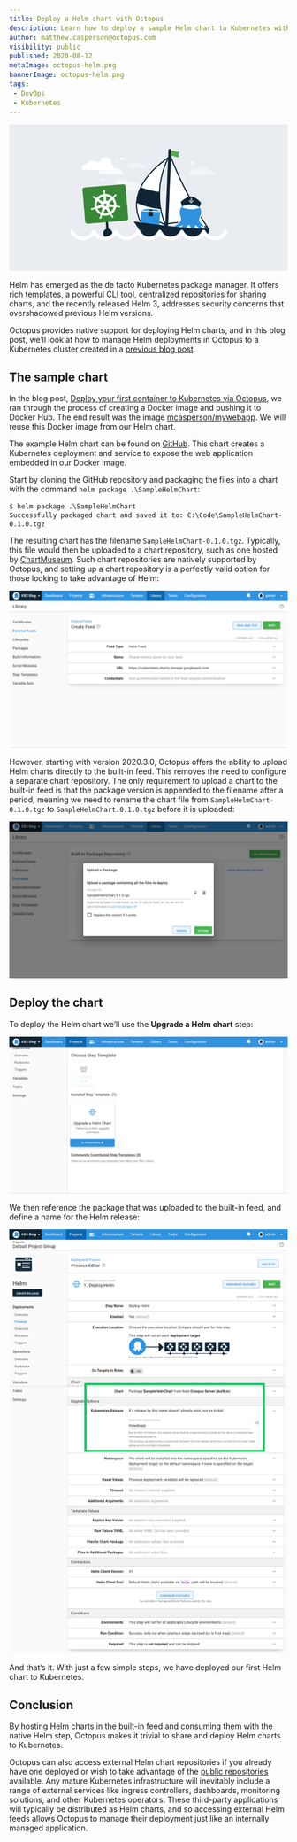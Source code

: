 ```yaml
---
title: Deploy a Helm chart with Octopus
description: Learn how to deploy a sample Helm chart to Kubernetes with Octopus
author: matthew.casperson@octopus.com
visibility: public
published: 2020-08-12
metaImage: octopus-helm.png
bannerImage: octopus-helm.png
tags:
 - DevOps
 - Kubernetes
---
```


![Deploy a Helm chart with Octopus](octopus-helm.png)

Helm has emerged as the de facto Kubernetes package manager. It offers rich templates, a powerful CLI tool, centralized repositories for sharing charts, and the recently released Helm 3, addresses security concerns that overshadowed previous Helm versions.

Octopus provides native support for deploying Helm charts, and in this blog post, we’ll look at how to manage Helm deployments in Octopus to a Kubernetes cluster created in a [previous blog post](/blog/2020-08/getting-started-with-kind-and-octopus/index.md).

## The sample chart

In the blog post, [Deploy your first container to Kubernetes via Octopus](/blog/2020-08/deploy-your-first-container-to-kubernetes/index.md), we ran through the process of creating a Docker image and pushing it to Docker Hub. The end result was the image [mcasperson/mywebapp](https://hub.docker.com/r/mcasperson/mywebapp). We will reuse this Docker image from our Helm chart.

The example Helm chart can be found on [GitHub](https://github.com/OctopusSamples/SampleHelmChart). This chart creates a Kubernetes deployment and service to expose the web application embedded in our Docker image.

Start by cloning the GitHub repository and packaging the files into a chart with the command `helm package .\SampleHelmChart`:

```
$ helm package .\SampleHelmChart
Successfully packaged chart and saved it to: C:\Code\SampleHelmChart-0.1.0.tgz
```

The resulting chart has the filename `SampleHelmChart-0.1.0.tgz`. Typically, this file would then be uploaded to a chart repository, such as one hosted by [ChartMuseum](https://chartmuseum.com/). Such chart repositories are natively supported by Octopus, and setting up a chart repository is a perfectly valid option for those looking to take advantage of Helm:

![](chart-feed.png "width=500")

However, starting with version 2020.3.0, Octopus offers the ability to upload Helm charts directly to the built-in feed. This removes the need to configure a separate chart repository. The only requirement to upload a chart to the built-in feed is that the package version is appended to the filename after a period, meaning we need to rename the chart file from `SampleHelmChart-0.1.0.tgz` to `SampleHelmChart.0.1.0.tgz` before it is uploaded:

![](upload-chart.png "width=500")

## Deploy the chart

To deploy the Helm chart we’ll use the **Upgrade a Helm chart** step:

![](helm-step.png "width=500")

We then reference the package that was uploaded to the built-in feed, and define a name for the Helm release:

![](helm-step-populated.png "width=500")

And that’s it. With just a few simple steps, we have deployed our first Helm chart to Kubernetes.

## Conclusion

By hosting Helm charts in the built-in feed and consuming them with the native Helm step, Octopus makes it trivial to share and deploy Helm charts to Kubernetes.

Octopus can also access external Helm chart repositories if you already have one deployed or wish to take advantage of the [public repositories](https://github.com/helm/charts) available. Any mature Kubernetes infrastructure will inevitably include a range of external services like ingress controllers, dashboards, monitoring solutions, and other Kubernetes operators. These third-party applications will typically be distributed as Helm charts, and so accessing external Helm feeds allows Octopus to manage their deployment just like an internally managed application.
